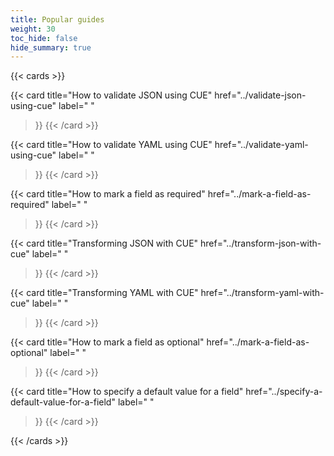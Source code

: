 ```yaml
---
title: Popular guides
weight: 30
toc_hide: false
hide_summary: true
---
```


{{< cards >}}

{{< card
	title="How to validate JSON using CUE"
	href="../validate-json-using-cue"
	label=" "
>}}
{{< /card >}}

{{< card
	title="How to validate YAML using CUE"
	href="../validate-yaml-using-cue"
	label=" "
>}}
{{< /card >}}

{{< card
	title="How to mark a field as required"
	href="../mark-a-field-as-required"
	label=" "
>}}
{{< /card >}}

{{< card
	title="Transforming JSON with CUE"
	href="../transform-json-with-cue"
	label=" "
>}}
{{< /card >}}

{{< card
	title="Transforming YAML with CUE"
	href="../transform-yaml-with-cue"
	label=" "
>}}
{{< /card >}}

{{< card
	title="How to mark a field as optional"
	href="../mark-a-field-as-optional"
	label=" "
>}}
{{< /card >}}

{{< card
	title="How to specify a default value for a field"
	href="../specify-a-default-value-for-a-field"
	label=" "
>}}
{{< /card >}}

{{< /cards >}}
